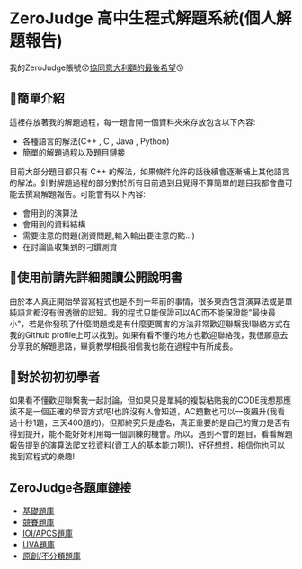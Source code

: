 # ZeroJudge 高中生程式解題系統(個人解題報告)
我的ZeroJudge賬號😙[協同意大利麵的最後希望](https://zerojudge.tw/UserStatistic?id=119723)😙
## 🍔簡單介紹
這裡存放著我的解題過程，每一題會開一個資料夾來存放包含以下內容:
- 各種語言的解法(C++ , C , Java , Python)
- 簡單的解題過程以及題目鏈接

目前大部分題目都只有 C++ 的解法，如果條件允許的話後續會逐漸補上其他語言的解法。針對解題過程的部分對於所有目前遇到且覺得不算簡單的題目我都會盡可能去撰寫解題報告。可能會有以下內容:
- 會用到的演算法
- 會用到的資料結構
- 需要注意的問題(測資問題,輸入輸出要注意的點...)
- 在討論區收集到的刁鑽測資

## 🍩使用前請先詳細閱讀公開說明書
由於本人真正開始學習寫程式也是不到一年前的事情，很多東西包含演算法或是單純語言都沒有很透徹的認知。我的程式只能保證可以AC而不能保證能"最快最小"，若是你發現了什麼問題或是有什麼更厲害的方法非常歡迎聯繫我!聯絡方式在我的Github profile上可以找到。如果有看不懂的地方也歡迎聯絡我，我很願意去分享我的解題思路，畢竟教學相長相信我也能在過程中有所成長。

## 🍖對於初初初學者
如果看不懂歡迎聯繫我一起討論，但如果只是單純的複製粘貼我的CODE我想那應該不是一個正確的學習方式吧!也許沒有人會知道，AC題數也可以一夜飆升(我看過十秒1題，三天400題的)。但那終究只是虛名，真正重要的是自己的實力是否有得到提升，能不能好好利用每一個訓練的機會。所以，遇到不會的題目，看看解題報告提到的演算法爬文找資料(資工人的基本能力啊!)，好好想想，相信你也可以找到寫程式的樂趣!

## ZeroJudge各題庫鏈接
- [基礎題庫](https://zerojudge.tw/Problems?tabid=BASIC#tab00)
- [競賽題庫](https://zerojudge.tw/Problems?tabid=CONTEST#tab01)
- [IOI/APCS題庫](https://zerojudge.tw/Problems?tabid=TOI#tab02)
- [UVA題庫](https://zerojudge.tw/Problems?tabid=UVA#tab03)
- [原創/不分類題庫](https://zerojudge.tw/Problems?tabid=ORIGINAL#tab04)
